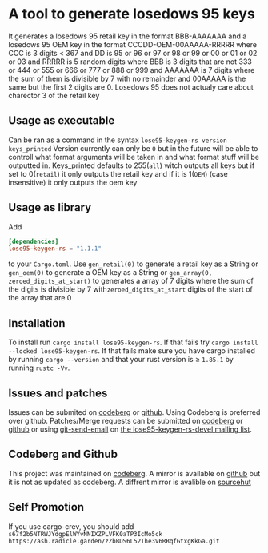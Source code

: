 # A tool to generate losedows 95 keys

It generates a losedows 95 retail key in the format BBB-AAAAAAA and a losedows 95 OEM key in the format CCCDD-OEM-00AAAAA-RRRRR where CCC is 3 digits < 367 and DD is 95 or 96 or 97 or 98 or 99
or 00 or 01 or 02 or 03 and RRRRR is 5 random digits where BBB is 3 digits that are not 333 or 444 or 555 or 666 or 777 or 888 or 999
and AAAAAAA is 7 digits where the sum of them is divisible by 7 with no remainder and 00AAAAA is the same but the first 2 digits are 0.
 Losedows 95 does not actualy care about charector 3 of the retail key

## Usage as executable
Can be ran as a command in the syntax
`lose95-keygen-rs version keys_printed`
Version currently can only be `0` but in the future will be able to controll what format arguments will be taken in and what format stuff will be outputted in.
Keys_printed defaults to 255(`all`) witch outputs all keys but if set to 0(`retail`) it only outputs the retail key and if it is 1(`OEM`) (case insensitive) it only outputs the oem key

## Usage as library
Add
```toml
[dependencies]
lose95-keygen-rs = "1.1.1"
```
to your `Cargo.toml`.
Use `gen_retail(0)` to generate a retail key as a String
or `gen_oem(0)` to generate a OEM key as a String
or `gen_array(0, zeroed_digits_at_start)` to generates a array of 7 digits where the sum of the digits is divisible by 7 with`zeroed_digits_at_start` digits of the start of the array that are 0

## Installation
  To install run `cargo install lose95-keygen-rs`.
  If that fails try `cargo install --locked lose95-keygen-rs`.
  If that fails make sure you have cargo installed by running `cargo --version` and that your rust version is ≥ `1.85.1` by running `rustc -Vv`.

## Issues and patches
  Issues can be submited on [codeberg](https://codeberg.org/Velocifyer/lose95-keygen-rs/issues) or [github](https://github.com/Velocifyer/lose95-keygen-rs/issues). Using Codeberg is preferred over github. Patches/Merge requests can be submitted on [codeberg](https://codeberg.org/Velocifyer/lose95-keygen-rs/pulls) or [github](https://github.com/Velocifyer/lose95-keygen-rs/pulls) or using [git-send-email](https://git-send-email.io/) on [the lose95-keygen-rs-devel mailing list](https://lists.sr.ht/~velocifyer/lose95-keygen-rs-devel).
## Codeberg and Github
  This project was maintained on [codeberg](https://codeberg.org/Velocifyer/lose95-keygen-rs). A mirror is available on [github](https://github.com/Velocifyer/lose95-keygen-rs) but it is not as updated as codeberg. A diffrent mirror is avalible on [sourcehut](https://sr.ht/~velocifyer/lose95-keygen-rs/)

## Self Promotion
  If you use cargo-crev, you should add `s67f2b5NTRWJYdgpElWYvNNIXZPLVFK0aTP3IcMo5ck` `https://ash.radicle.garden/zZbBDS6L52The3V6RBqfGtxgKkGa.git`
